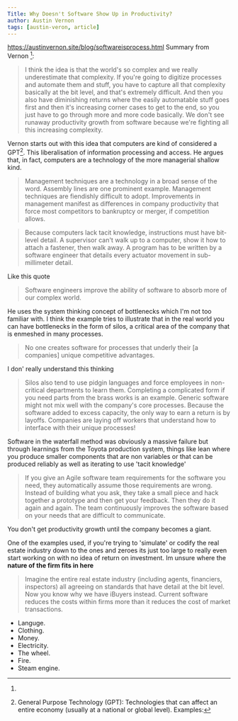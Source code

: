 ```yaml
---
Title: Why Doesn't Software Show Up in Productivity?
author: Austin Vernon
tags: [austin-veron, article]
---
```


https://austinvernon.site/blog/softwareisprocess.html
Summary from Vernon [^2]:

> I think the idea is that the world's so complex and we really underestimate that complexity. If you're going to
digitize processes and automate them and stuff, you have to capture all that complexity basically at the bit level, and
that's extremely difficult. And then you also have diminishing returns where the easily automatable stuff goes first and
then it's increasing corner cases to get to the end, so you just have to go through more and more code basically. We
don't see runaway productivity growth from software because we're fighting all this increasing complexity.

Vernon starts out with this idea that computers are kind of considered a GPT[^1]. This liberalisation of information
processing and access. He argues that, in fact, computers are a technology of the more managerial shallow kind.


> Management techniques are a technology in a broad sense of the word. Assembly lines are one prominent example.
Management techniques are fiendishly difficult to adopt. Improvements in management manifest as differences in company
productivity that force most competitors to bankruptcy or merger, if competition allows.

> Because computers lack tacit knowledge, instructions must have bit-level detail. A supervisor can't walk up to a
computer, show it how to attach a fastener, then walk away. A program has to be written by a software engineer that
details every actuator movement in sub-millimeter detail.

Like this quote

> Software engineers improve the ability of software to absorb more of our complex world.
>

He uses the system thinking concept of bottlenecks which I'm not too familiar with. I think the example tries to
illustrate that in the real world you can have bottlenecks in the form of silos, a critical area of the company that is
enmeshed in many processes.

> No one creates software for processes that underly their [a companies] unique competitive advantages.

I don' really understand this thinking

>  Silos also tend to use pidgin languages and force employees in non-critical departments to learn them. Completing a
complicated form if you need parts from the brass works is an example. Generic software might not mix well with the
company's core processes. Because the software added to excess capacity, the only way to earn a return is by layoffs.
Companies are laying off workers that understand how to interface with their unique processes!


Software in the waterfall method was obviously a massive failure but through learnings from the Toyota production
system, things like lean where you produce smaller components that are non variables or that can be produced reliably as
well as iterating to use 'tacit knowledge'

> If you give an Agile software team requirements for the software you need, they automatically assume those
requirements are wrong. Instead of building what you ask, they take a small piece and hack together a prototype and then
get your feedback. Then they do it again and again. The team continuously improves the software based on your needs that
are difficult to communicate.

You don't get productivity growth until the company becomes a giant.

One of the examples used, if you're trying to 'simulate' or codify the real estate industry down to the ones and zeroes
its just too large to really even start working on with no idea of return on investment. Im unsure where the **nature of
the firm fits in here**


> Imagine the entire real estate industry (including agents, financiers, inspectors) all agreeing on standards that have
detail at the bit level. Now you know why we have iBuyers instead. Current software reduces the costs within firms more
than it reduces the cost of market transactions.




[^1]: General Purpose Technology (GPT): Technologies that can affect an entire economy (usually at a national or global level). Examples:
* Languge.
* Clothing.
* Money.
* Electricity.
* The wheel.
* Fire.
* Steam engine.
[^2]:
[^3]: Vertical integration is a strategy that allows a company to streamline its operations by taking direct ownership
of various stages of its production process rather than relying on external contractors or suppliers.

